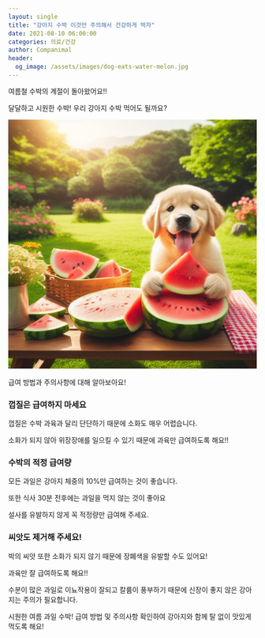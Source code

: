 ```yaml
---
layout: single
title: "강아지 수박 이것만 주의해서 건강하게 먹자"
date: 2021-08-10 06:00:00
categories: 의료/건강
author: Companimal
header:
  og_image: /assets/images/dog-eats-water-melon.jpg
---
```


여름철 수박의 계절이 돌아왔어요!!

달달하고 시원한 수박! 우리 강아지 수박 먹어도 될까요?

![](/assets/images/dog-eats-water-melon.jpg)

급여 방법과 주의사항에 대해 알아보아요!

### 껍질은 급여하지 마세요

껍질은 수박 과육과 달리 단단하기 때문에 소화도 매우 어렵습니다.

소화가 되지 않아 위장장애를 일으킬 수 있기 때문에 과육만 급여하도록 해요!!

### 수박의 적정 급여량

모든 과일은 강아지 체중의 10%만 급여하는 것이 좋습니다.

또한 식사 30분 전후에는 과일을 먹지 않는 것이 좋아요

설사를 유발하지 않게 꼭 적정량만 급여해 주세요.

### 씨앗도 제거해 주세요!

박의 씨앗 또한 소화가 되지 않기 때문에 장폐색을 유발할 수도 있어요!

과육만 잘 급여하도록 해요!!

수분이 많은 과일로 이뇨작용이 잘되고 칼륨이 풍부하기 때문에 신장이 좋지 않은 강아지는 주의가 필요합니다.

시원한 여름 과일 수박! 급여 방법 및 주의사항 확인하여 강아지와 함께 탈 없이 맛있게 먹도록 해요!

